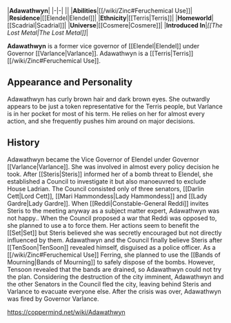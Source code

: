 |**Adawathwyn**|
|-|-|
||
|**Abilities**|[[/wiki/Zinc#Feruchemical Use]]|
|**Residence**|[[Elendel\|Elendel]]|
|**Ethnicity**|[[Terris\|Terris]]|
|**Homeworld**|[[Scadrial\|Scadrial]]|
|**Universe**|[[Cosmere\|Cosmere]]|
|**Introduced In**|*[[The Lost Metal\|The Lost Metal]]*|

**Adawathwyn** is a former vice governor of [[Elendel\|Elendel]] under Governor [[Varlance\|Varlance]]. Adawathwyn is a [[Terris\|Terris]] [[/wiki/Zinc#Feruchemical Use]].

## Appearance and Personality
Adawathwyn has curly brown hair and dark brown eyes. She outwardly appears to be just a token representative for the Terris people, but Varlance is in her pocket for most of his term. He relies on her for almost every action, and she frequently pushes him around on major decisions.

## History
Adawathwyn became the Vice Governor of Elendel under Governor [[Varlance\|Varlance]]. She was involved in almost every policy decision he took.
After [[Steris\|Steris]] informed her of a bomb threat to Elendel, she established a Council to investigate it but also manoeuvred to exclude House Ladrian. The Council consisted only of three senators, [[Darlin Cett\|Lord Cett]], [[Mari Hammondess\|Lady Hammondess]] and [[Lady Gardre\|Lady Gardre]].
When [[Reddi\|Constable-General Reddi]] invites Steris to the meeting anyway as a subject matter expert, Adawathwyn was not happy.. When the Council proposed a war that Reddi was opposed to, she planned to use a  to force them. Her actions seem to benefit the [[Set\|Set]] but Steris believed she was secretly encouraged but not directly influenced by them.
Adawathwyn and the Council finally believe Steris after [[TenSoon\|TenSoon]] revealed himself, disguised as a police officer. As a [[/wiki/Zinc#Feruchemical Use]] Ferring, she planned to use the [[Bands of Mourning\|Bands of Mourning]] to safely dispose of the bombs. However, Tensoon revealed that the bands are drained, so Adawathwyn could not try the plan. Considering the destruction of the city imminent, Adawathwyn and the other Senators in the Council fled the city, leaving behind Steris and Varlance to evacuate everyone else.
After the crisis was over, Adawathwyn was fired by Governor Varlance.



https://coppermind.net/wiki/Adawathwyn